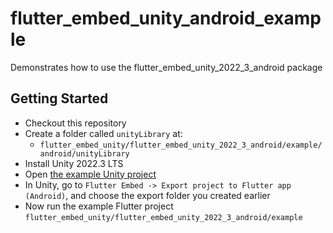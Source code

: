 # flutter_embed_unity_android_example

Demonstrates how to use the flutter_embed_unity_2022_3_android package

## Getting Started

- Checkout this repository
- Create a folder called `unityLibrary` at:
  - `flutter_embed_unity/flutter_embed_unity_2022_3_android/example/android/unityLibrary`
- Install Unity 2022.3 LTS
- Open [the example Unity project](https://github.com/jamesncl/flutter_embed_unity/tree/main/example_unity_2022_3_project)
- In Unity, go to `Flutter Embed -> Export project to Flutter app (Android)`, and choose the export folder you created earlier
- Now run the example Flutter project `flutter_embed_unity/flutter_embed_unity_2022_3_android/example`
